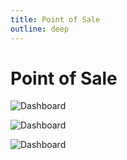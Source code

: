 ```yaml
---
title: Point of Sale
outline: deep
---
```


# Point of Sale

![Dashboard](/screenshots/pos.png)

![Dashboard](/screenshots/pos-customer-view.png)

![Dashboard](/screenshots/pos-modern.png)
